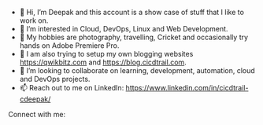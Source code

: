 - 👋 Hi, I’m Deepak and this account is a show case of stuff that I like to work on.
- 🔭 I’m interested in Cloud, DevOps, Linux and Web Development.
- 👀 My hobbies are photography, travelling, Cricket and occasionally try hands on Adobe Premiere Pro.
- 🌱 I am also trying to setup my own blogging websites https://qwikbitz.com and https://blog.cicdtrail.com.
- 💞️ I’m looking to collaborate on learning, development, automation, cloud and DevOps projects.
- 📫 Reach out to me on LinkedIn: https://www.linkedin.com/in/cicdtrail-cdeepak/

<!---
deepsky1d/deepsky1d is a ✨ special ✨ repository because its `README.md` (this file) appears on your GitHub profile.
You can click the Preview link to take a look at your changes.
--->
Connect with me:

